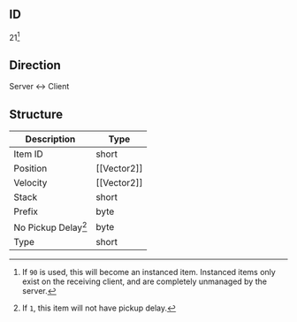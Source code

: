 ## ID
21[^1]

## Direction
Server <-> Client

## Structure
| Description         | Type        |
|---------------------|-------------|
| Item ID             | short       |
| Position            | [[Vector2]] |
| Velocity            | [[Vector2]] |
| Stack               | short       |
| Prefix              | byte        |
| No Pickup Delay[^2] | byte        |
| Type                | short       |

[^1]: If `90` is used, this will become an instanced item. Instanced items only exist on the receiving client, and are completely unmanaged by the server.
[^2]: If `1`, this item will not have pickup delay.